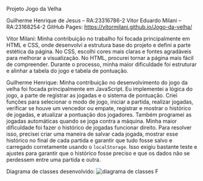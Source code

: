 Projeto Jogo da Velha

Guilherme Henrique de Jesus – RA:23316786-2
Vitor Eduardo Milani – RA:23168254-2
GitHub Pages: https://vitormilani.github.io/Jogo-da-velha/

Vitor Milani: Minha contribuição no trabalho foi focada principalmente em HTML e CSS, onde desenvolvi a estrutura base do projeto e defini a parte estética da página. No CSS, escolhi cores mais claras e fontes agradáveis para melhorar a visualização. No HTML, procurei tornar a página mais fácil de compreender. Durante o processo, minha maior dificuldade foi estruturar e alinhar a tabela do jogo e tabela de pontuação.

Guilherme Henrique: Minha contribuição no desenvolvimento do jogo da velha foi focada principalmente em JavaScript. Eu implementei a lógica do jogo, a parte de registrar as jogadas e o sistema de pontuação. Criei funções para selecionar o modo de jogo, iniciar a partida, realizar jogadas, verificar se houve um vencedor ou empate, registrar e mostrar o histórico de jogadas, e atualizar a pontuação dos jogadores. Também programei as jogadas automáticas quando se joga contra a máquina.
Minha maior dificuldade foi fazer o histórico de jogadas funcionar direito. Para resolver isso, precisei criar uma maneira de salvar cada jogada, mostrar esse histórico no final de cada partida e garantir que tudo fosse salvo e carregado corretamente usando o `localStorage`. Isso exigiu bastante teste e ajustes para garantir que o histórico fosse preciso e que os dados não se perdessem entre uma partida e outra.

Diagrama de classes desenvolvido:
![diagrama de classes F](https://github.com/VitorMilani/Jogo-da-velha/assets/162359280/9f5b51ae-345d-4788-b9fb-4f6b25d202e3)

